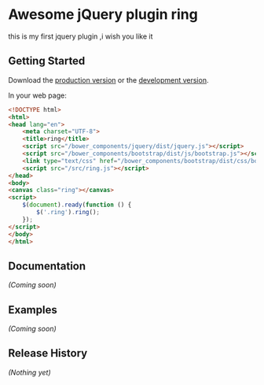# Awesome jQuery plugin ring

this is my first jquery plugin ,i wish you like it

## Getting Started

Download the [production version][min] or the [development version][max].

[min]: https://raw.github.com/dilidilidi/jquery-ring/master/dist/jquery.ring.min.js
[max]: https://raw.github.com/dilidilidi/jquery-ring/master/dist/jquery.ring.js

In your web page:

```html
<!DOCTYPE html>
<html>
<head lang="en">
    <meta charset="UTF-8">
    <title>ring</title>
    <script src="/bower_components/jquery/dist/jquery.js"></script>
    <script src="/bower_components/bootstrap/dist/js/bootstrap.js"></script>
    <link type="text/css" href="/bower_components/bootstrap/dist/css/bootstrap.css">
    <script src="/src/ring.js"></script>
</head>
<body>
<canvas class="ring"></canvas>
<script>
    $(document).ready(function () {
        $('.ring').ring();
    });
</script>
</body>
</html>
```

## Documentation
_(Coming soon)_

## Examples
_(Coming soon)_

## Release History
_(Nothing yet)_
